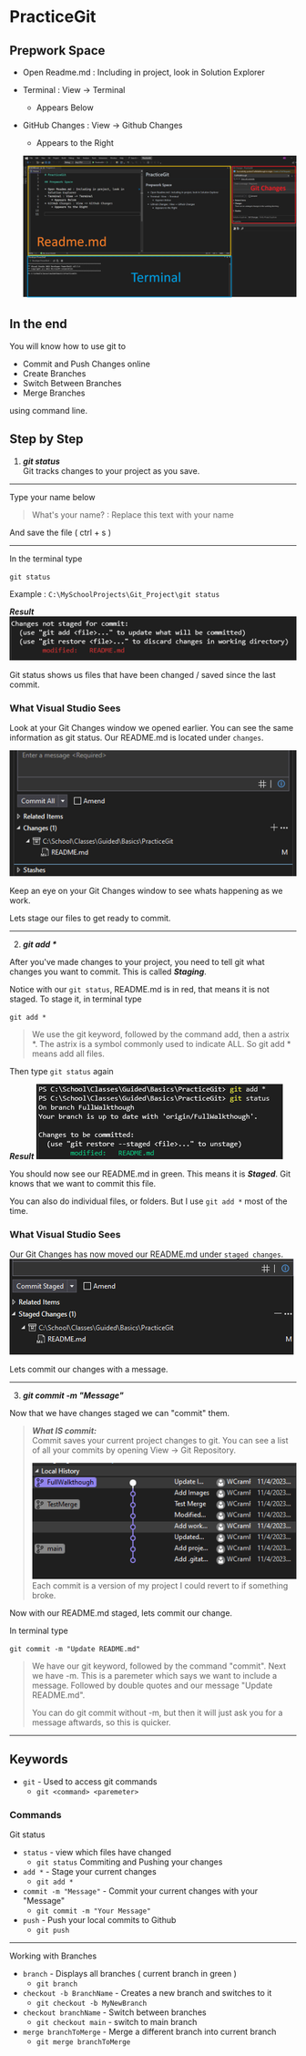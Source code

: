 # PracticeGit

## Prepwork Space

* Open Readme.md : Including in project, look in Solution Explorer
* Terminal : View -> Terminal
	* Appears Below
* GitHub Changes : View -> Github Changes
	* Appears to the Right

	![Workstation Setup](Images/Workspace.png)

## In the end
You will know how to use git to  
* Commit and Push Changes online
* Create Branches
* Switch Between Branches
* Merge Branches

using command line.

## Step by Step

1. ***git status***  
Git tracks changes to your project as you save.  

---
Type your name below   

> What's your name? :  Replace this text with your name

And save the file ( ctrl + s )

--- 
In the terminal type 

`git status`

Example : `C:\MySchoolProjects\Git_Project\git status`

***Result***
![Git Status Result](Images/git_Status.png)

Git status shows us files that have been changed / saved since the last commit.

### What Visual Studio Sees

Look at your Git Changes window we opened earlier. You can see the same information as git status. Our README.md is located under `changes`.

![See Changes in Git Status in Visual Studio](Images/Visual_Studio_Status.png)

Keep an eye on your Git Changes window to see whats happening as we work.

Lets stage our files to get ready to commit.

---
2. ***git add \****

After you've made changes to your project, you need to tell git what changes you want to commit. This is called ***Staging***.

Notice with our `git status`, README.md is in red, that means it is not staged. To stage it, in terminal type

`git add *`

> We use the git keyword, followed by the command add, then a astrix *. The astrix is a symbol commonly used to indicate ALL. So git add * means add all files.

Then type `git status` again

***Result***
![Git Status Result](Images/Staged.png)

You should now see our README.md in green. This means it is ***Staged***. Git knows that we want to commit this file.

You can also do individual files, or folders. But I use `git add *` most of the time.

### What Visual Studio Sees

Our Git Changes has now moved our README.md under `staged changes`.
![See Staged in Git Status in Visual Studio](Images/VS_Staged.png)

Lets commit our changes with a message.

---
3. ***git commit -m "Message"***

Now that we have changes staged we can "commit" them.

> ***What IS commit:***  
Commit saves your current project changes to git. You can see a list of all your commits by opening View -> Git Repository.
>
>![My Commit History](Images/Commit_History.png)  
> Each commit is a version of my project I could revert to if something broke.

Now with our README.md staged, lets commit our change.

In terminal type

`git commit -m "Update README.md"`

> We have our git keyword, followed by the command "commit". Next we have -m. This is a paremeter which says we want to include a message. Followed by double quotes and our message "Update README.md".  
>
> You can do git commit without -m, but then it will just ask you for a message aftwards, so this is quicker.



---
## Keywords
* `git` - Used to access git commands
	* `git <command> <paremeter>`

### Commands

Git status
* `status` - view which files have changed
	* `git status`
Commiting and Pushing your changes
* `add *` - Stage your current changes
	* `git add *`  
* `commit -m "Message"` - Commit your current changes with your "Message"
	* `git commit -m "Your Message"`
* `push` - Push your local commits to Github
	* `git push`

---
Working with Branches
* `branch` - Displays all branches ( current branch in green )
	* `git branch`
* `checkout -b BranchName` - Creates a new branch and switches to it
	* `git checkout -b MyNewBranch`
* `checkout branchName` - Switch between branches
	* `git checkout main` - switch to main branch
* `merge branchToMerge` - Merge a different branch into current branch
	* `git merge branchToMerge` 
